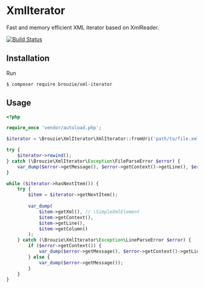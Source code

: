 # XmlIterator

Fast and memory efficient XML iterator based on XmlReader.

[![Build Status](https://travis-ci.org/Koc/xml-iterator.svg?branch=master)](https://travis-ci.org/Koc/xml-iterator)

## Installation

Run

```
$ composer require brouzie/xml-iterator
```

## Usage

```php
<?php

require_once 'vendor/autoload.php';

$iterator = \Brouzie\XmlIterator\XmlIterator::fromUri('path/to/file.xml', '/my/xpath');

try {
    $iterator->rewind();
} catch (\Brouzie\XmlIterator\Exception\FileParseError $error) {
    var_dump($error->getMessage(), $error->getContext()->getLine(), $error->getContext()->getColumn());
}

while ($iterator->hasNextItem()) {
    try {
        $item = $iterator->getNextItem();
        
        var_dump(
            $item->getXml(), // \SimpleXmlElement
            $item->getContext(),
            $item->getLine(),
            $item->getColumn()
        );
    } catch (\Brouzie\XmlIterator\Exception\LineParseError $error) {
        if ($error->getContext()) {
            var_dump($error->getMessage(), $error->getContext()->getLine(), $error->getContext()->getColumn());
        } else {
            var_dump($error->getMessage());
        }
    }    
}

```
